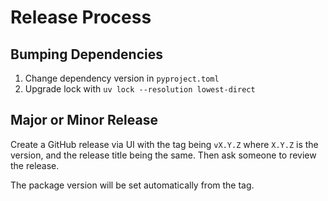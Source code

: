 # Release Process

## Bumping Dependencies

1. Change dependency version in `pyproject.toml`
2. Upgrade lock with `uv lock --resolution lowest-direct`

## Major or Minor Release

Create a GitHub release via UI with the tag being `vX.Y.Z` where `X.Y.Z` is the version,
and the release title being the same. Then ask someone to review the release.

The package version will be set automatically from the tag.


